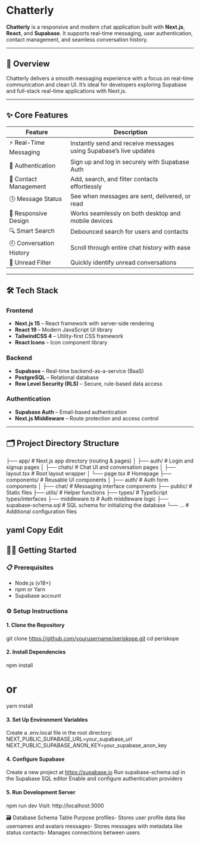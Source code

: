 # Chatterly


**Chatterly** is a responsive and modern chat application built with **Next.js**, **React**, and **Supabase**. It supports real-time messaging, user authentication, contact management, and seamless conversation history.

---

## 🚀 Overview

Chatterly delivers a smooth messaging experience with a focus on real-time communication and clean UI. It’s ideal for developers exploring Supabase and full-stack real-time applications with Next.js.

---

## ✨ Core Features

| Feature                | Description                                                                  |
|------------------------|------------------------------------------------------------------------------|
| ⚡ Real-Time Messaging | Instantly send and receive messages using Supabase’s live updates             |
| 🔐 Authentication      | Sign up and log in securely with Supabase Auth                                |
| 👥 Contact Management  | Add, search, and filter contacts effortlessly                                  |
| 🕓 Message Status      | See when messages are sent, delivered, or read                                |
| 📱 Responsive Design   | Works seamlessly on both desktop and mobile devices                           |
| 🔍 Smart Search        | Debounced search for users and contacts                                       |
| 🕘 Conversation History| Scroll through entire chat history with ease                                  |
| 📩 Unread Filter       | Quickly identify unread conversations                                         |

---

## 🛠️ Tech Stack

### Frontend
- **Next.js 15** – React framework with server-side rendering
- **React 19** – Modern JavaScript UI library
- **TailwindCSS 4** – Utility-first CSS framework
- **React Icons** – Icon component library

### Backend
- **Supabase** – Real-time backend-as-a-service (BaaS)
- **PostgreSQL** – Relational database
- **Row Level Security (RLS)** – Secure, rule-based data access

### Authentication
- **Supabase Auth** – Email-based authentication
- **Next.js Middleware** – Route protection and access control

---

## 🗂️ Project Directory Structure

├── app/ # Next.js app directory (routing & pages)
│ ├── auth/ # Login and signup pages
│ ├── chats/ # Chat UI and conversation pages
│ ├── layout.tsx # Root layout wrapper
│ └── page.tsx # Homepage
├── components/ # Reusable UI components
│ ├── auth/ # Auth form components
│ ├── chat/ # Messaging interface components
├── public/ # Static files
├── utils/ # Helper functions
├── types/ # TypeScript types/interfaces
├── middleware.ts # Auth middleware logic
├── supabase-schema.sql # SQL schema for initializing the database
└── ... # Additional configuration files

yaml
Copy
Edit
---

## 🧑‍💻 Getting Started

### 📋 Prerequisites

- Node.js (v18+)
- npm or Yarn
- Supabase account

### ⚙️ Setup Instructions

#### 1. Clone the Repository
git clone https://github.com/yourusername/periskope.git
cd periskope
#### 2. Install Dependencies
npm install
# or
yarn install
#### 3. Set Up Environment Variables
Create a .env.local file in the root directory:
NEXT_PUBLIC_SUPABASE_URL=your_supabase_url
NEXT_PUBLIC_SUPABASE_ANON_KEY=your_supabase_anon_key
#### 4. Configure Supabase
Create a new project at https://supabase.io
Run supabase-schema.sql in the Supabase SQL editor
Enable and configure authentication providers

#### 5. Run Development Server
npm run dev
Visit: http://localhost:3000

🗃️ Database Schema
Table	Purpose
profiles-	Stores user profile data like usernames and avatars
messages-	Stores messages with metadata like status
contacts- Manages connections between users
